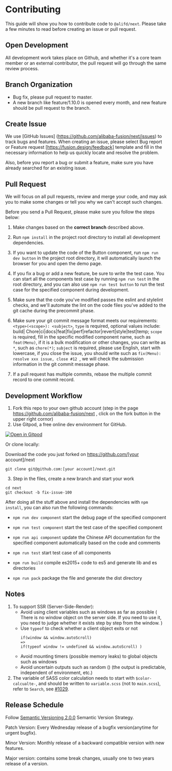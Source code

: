 # Contributing

This guide will show you how to contribute code to `@alifd/next`. Please take a few minutes to read before creating an issue or pull request.

## Open Development

All development work takes place on Github, and whether it's a core team member or an external contributor, the pull request will go through the same review process.

## Branch Organization

* Bug fix, please pull request to master.
* A new branch like feature/1.10.0 is opened every month, and new feature should be pull request to the branch.

## Create Issue

We use [GitHub Issues] (https://github.com/alibaba-fusion/next/issues) to track bugs and features. When creating an issue, please select Bug report or Feature request [https://fusion.design/feedback] template and fill in the necessary information to help us quickly locate and resolve the problem.

Also, before you report a bug or submit a feature, make sure you have already searched for an existing issue.

## Pull Request

We will focus on all pull requests, review and merge your code, and may ask you to make some changes or tell you why we can't accept such changes.

Before you send a Pull Request, please make sure you follow the steps below:

1. Make changes based on the **correct branch** described above.

2. Run `npm install` in the project root directory to install all development dependencies.

3. If you want to update the code of the Button component, run `npm run dev button` in the project root directory, it will automatically launch the browser for you and open the demo page.

4. If you fix a bug or add a new feature, be sure to write the test case. You can start all the components test case by running `npm run test` in the root directory, and you can also use `npm run test button` to run the test case for the specified component during development.

5. Make sure that the code you've modified passes the eslint and stylelint checks, and we'll automate the lint on the code files you've added to the git cache during the precommit phase.

6. Make sure your git commit message format meets our requirements: `<type>(<scope>): <subject>`, `type` is required, optional values include: build|
Chore|ci|docs|feat|fix|perf|refactor|revert|style|test|temp; `scope` is required, fill in the specific modified component name, such as `feat(Menu)`, if it is a bulk modification or other changes, you can write as `*`, such as `chore(*)`; `subject` is required, please use English, start with lowercase, if you close the issue, you should write such as `fix(Menu): resolve xxx issue, close #12 `, we will check the submission information in the git commit message phase.

7. If a pull request has multiple commits, rebase the multiple commit record to one commit record.

## Development Workflow

1. Fork this repo to your own github account (step in the page https://github.com/alibaba-fusion/next , click on the fork button in the upper right cornor)
2. Use Gitpod, a free online dev environment for GitHub.

[![Open in Gitpod](https://gitpod.io/button/open-in-gitpod.svg)](https://gitpod.io/#https://github.com/alibaba-fusion/next)

Or clone locally:

Download the code you just forked on https://github.com/[your account]/next
```
git clone git@github.com:[your account]/next.git
```

3. Step in the files, create a new branch and start your work
```
cd next
git checkout -b fix-issue-100
```

After doing all the stuff above and install the dependencies with `npm install`, you can also run the following commands:

* `npm run dev component` start the debug page of the specified component

* `npm run test component` start the test case of the specified component

* `npm run api component` update the Chinese API documentation for the specified component automatically based on the code and comments

* `npm run test` start test case of all components

* `npm run build` compile es2015+ code to es5 and generate lib and es directories

* `npm run pack` package the file and generate the dist directory

## Notes

1. To support SSR (Server-Side-Render):
    - Avoid using client variables such as windows as far as possible ( There is no window object on the server side. If you need to use it, you need to judge whether it exists step by step from the window. )
    - Use `typeof` to check whether a client object exits or not
        ```
        if(window && window.autoScroll)
        =>
        if(typeof window != undefined && window.autoScroll) )
        ```
    - Avoid mounting timers (possible memory leaks) to global objects such as windows
    - Avoid uncertain outputs such as random () (the output is predictable, independent of environment, etc.)
2. The variable of SASS color calculation needs to start with `$color-calcualte-`, and should be written to `variable.scss` (not to `main.scss`), refer to `Search`, see [#1029](https://github.com/alibaba-fusion/next/issues/1029).

## Release Schedule

Follow [Semantic Versioning 2.0.0](https://semver.org/) Semantic Version Strategy.

Patch Version: Every Wednesday release of a bugfix version(anytime for urgent bugfix).

Minor Version: Monthly release of a backward compatible version with new features.

Major version: contains some break changes, usually one to two years release of a version.

